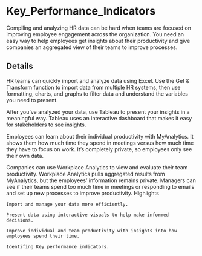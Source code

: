 # Key_Performance_Indicators

Compiling and analyzing HR data can be hard when teams are focused on improving employee engagement across the organization. You need an easy way to help employees get insights about their productivity and give companies an aggregated view of their teams to improve processes.


## Details  

HR teams can quickly import and analyze data using Excel. Use the Get & Transform function to import data from multiple HR systems, then use formatting, charts, and graphs to filter data and understand the variables you need to present. 

After you’ve analyzed your data, use Tableau to present your insights in a meaningful way. Tableau uses an interactive dashboard that makes it easy for stakeholders to see insights. 

Employees can learn about their individual productivity with MyAnalytics. It shows them how much time they spend in meetings versus how much time they have to focus on work. It’s completely private, so employees only see their own data. 

Companies can use Workplace Analytics to view and evaluate their team productivity. Workplace Analytics pulls aggregated results from MyAnalytics, but the employees’ information remains private. Managers can see if their teams spend too much time in meetings or responding to emails and set up new processes to improve productivity.
Highlights

    Import and manage your data more efficiently.

    Present data using interactive visuals to help make informed decisions.

    Improve individual and team productivity with insights into how employees spend their time.
    
    Identifing Key performance indicators.
